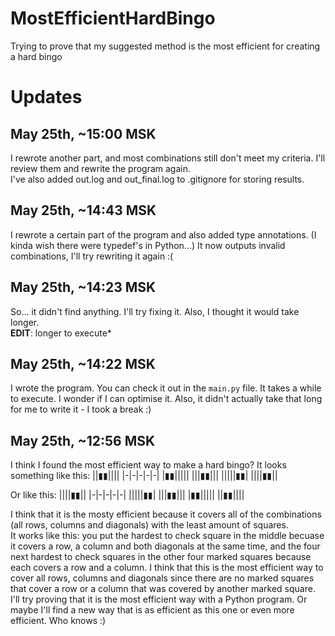 # MostEfficientHardBingo
Trying to prove that my suggested method is the most efficient for creating a hard bingo

# Updates
## May 25th, ~15:00 MSK
I rewrote another part, and most combinations still don't meet my criteria. I'll review them and rewrite the program again.\
I've also added out.log and out_final.log to .gitignore for storing results.

## May 25th, ~14:43 MSK
I rewrote a certain part of the program and also added type annotations. (I kinda wish there were typedef's in Python...) It now outputs invalid combinations, I'll try rewriting it again :(

## May 25th, ~14:23 MSK
So... it didn't find anything. I'll try fixing it. Also, I thought it would take longer.\
**EDIT**: longer to execute*

## May 25th, ~14:22 MSK
I wrote the program. You can check it out in the `main.py` file. It takes a while to execute. I wonder if I can optimise it. Also, it didn't actually take that long for me to write it - I took a break :)

## May 25th, ~12:56 MSK
I think I found the most efficient way to make a hard bingo?
It looks something like this:
||▮▮||||
|-|-|-|-|-|
|▮▮|||||
|||▮▮|||
|||||▮▮|
||||▮▮||

Or like this:
||||▮▮||
|-|-|-|-|-|
|||||▮▮|
|||▮▮|||
|▮▮|||||
||▮▮||||

I think that it is the mosty efficient because it covers all of the combinations (all rows, columns and diagonals) with the least amount of squares.\
It works like this: you put the hardest to check square in the middle becuase it covers a row, a column and both diagonals at the same time, and the four next hardest to check squares in the other four marked squares because each covers a row and a column. I think that this is the most efficient way to cover all rows, columns and diagonals since there are no marked squares that cover a row or a column that was covered by another marked square.\
I'll try proving that it is the most efficient way with a Python program. Or maybe I'll find a new way that is as efficient as this one or even more efficient. Who knows :)